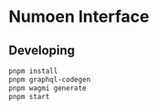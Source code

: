 # Numoen Interface

## Developing

```bash
pnpm install
pnpm graphql-codegen
pnpm wagmi generate
pnpm start
```
